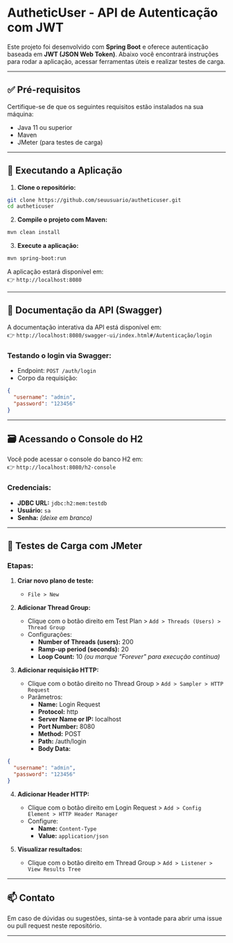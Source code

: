 # AutheticUser - API de Autenticação com JWT

Este projeto foi desenvolvido com **Spring Boot** e oferece autenticação baseada em **JWT (JSON Web Token)**. Abaixo você encontrará instruções para rodar a aplicação, acessar ferramentas úteis e realizar testes de carga.

---

## ✅ Pré-requisitos

Certifique-se de que os seguintes requisitos estão instalados na sua máquina:

- Java 11 ou superior
- Maven
- JMeter (para testes de carga)

---

## 🚀 Executando a Aplicação

1. **Clone o repositório:**

```bash
git clone https://github.com/seuusuario/autheticuser.git
cd autheticuser
```

2. **Compile o projeto com Maven:**

```bash
mvn clean install
```

3. **Execute a aplicação:**

```bash
mvn spring-boot:run
```

A aplicação estará disponível em:  
👉 `http://localhost:8080`

---

## 📄 Documentação da API (Swagger)

A documentação interativa da API está disponível em:  
👉 `http://localhost:8080/swagger-ui/index.html#/Autenticação/login`

### Testando o login via Swagger:

- Endpoint: `POST /auth/login`
- Corpo da requisição:

```json
{
  "username": "admin",
  "password": "123456"
}
```

---

## 🗃️ Acessando o Console do H2

Você pode acessar o console do banco H2 em:  
👉 `http://localhost:8080/h2-console`

### Credenciais:

- **JDBC URL:** `jdbc:h2:mem:testdb`
- **Usuário:** `sa`
- **Senha:** *(deixe em branco)*

---

## 🧪 Testes de Carga com JMeter

### Etapas:

1. **Criar novo plano de teste:**
   - `File > New`

2. **Adicionar Thread Group:**
   - Clique com o botão direito em Test Plan > `Add > Threads (Users) > Thread Group`
   - Configurações:
     - **Number of Threads (users):** 200
     - **Ramp-up period (seconds):** 20
     - **Loop Count:** 10 *(ou marque "Forever" para execução contínua)*

3. **Adicionar requisição HTTP:**
   - Clique com o botão direito no Thread Group > `Add > Sampler > HTTP Request`
   - Parâmetros:
     - **Name:** Login Request
     - **Protocol:** http
     - **Server Name or IP:** localhost
     - **Port Number:** 8080
     - **Method:** POST
     - **Path:** /auth/login
     - **Body Data:**

```json
{
  "username": "admin",
  "password": "123456"
}
```

4. **Adicionar Header HTTP:**
   - Clique com o botão direito em Login Request > `Add > Config Element > HTTP Header Manager`
   - Configure:
     - **Name:** `Content-Type`
     - **Value:** `application/json`

5. **Visualizar resultados:**
   - Clique com o botão direito em Thread Group > `Add > Listener > View Results Tree`

---

## 📫 Contato

Em caso de dúvidas ou sugestões, sinta-se à vontade para abrir uma issue ou pull request neste repositório.

---
